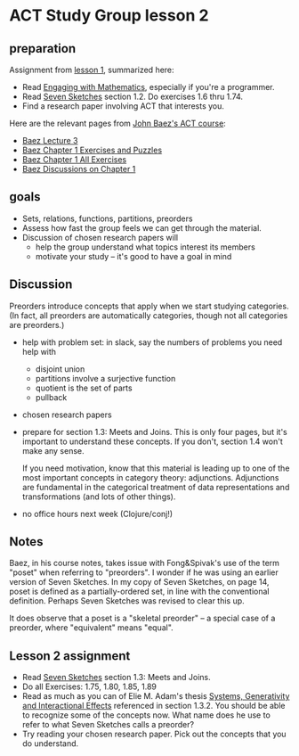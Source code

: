 # ACT Study Group lesson 2

## preparation

Assignment from [lesson 1](lesson-1.md), summarized here:

- Read [Engaging with Mathematics](../../resources/engaging-with-mathematics.md), especially if you're a programmer.
- Read [Seven Sketches](https://arxiv.org/abs/1803.05316%0A) section 1.2. Do exercises 1.6 thru 1.74.
- Find a research paper involving ACT that interests you.

Here are the relevant pages from [John Baez's ACT course](https://www.azimuthproject.org/azimuth/show/Applied+Category+Theory+Course):

- [Baez Lecture 3](https://forum.azimuthproject.org/discussion/1812/lecture-3-chapter-1-posets/p1)
- [Baez Chapter 1 Exercises and Puzzles](https://forum.azimuthproject.org/discussion/2038/exercises-and-puzzles-1-chapter-1)
- [Baez Chapter 1 All Exercises](https://www.azimuthproject.org/azimuth/show/Applied+Category+Theory+-+Chapter+1+-+Exercises)
- [Baez Discussions on Chapter 1](https://forum.azimuthproject.org/discussion/1718/chapter-1/p1)

## goals

- Sets, relations, functions, partitions, preorders
- Assess how fast the group feels we can get through the material.
- Discussion of chosen research papers will
  - help the group understand what topics interest its members
  - motivate your study – it's good to have a goal in mind

## Discussion

Preorders introduce concepts that apply when we start studying categories. (In fact, all preorders are automatically categories, though not all categories are preorders.)

- help with problem set: in slack, say the numbers of problems you need help with

  - disjoint union
  - partitions involve a surjective function
  - quotient is the set of parts
  - pullback

- chosen research papers

- prepare for section 1.3: Meets and Joins. This is only four pages, but it's important to understand these concepts. If you don't, section 1.4 won't make any sense.

  If you need motivation, know that this material is leading up to one of the most important concepts in category theory: adjunctions. Adjunctions are fundamental in the categorical treatment of data representations and transformations (and lots of other things).

- no office hours next week (Clojure/conj!)

## Notes

Baez, in his course notes, takes issue with Fong&Spivak's use of the term "poset" when referring to "preorders". I wonder if he was using an earlier version of Seven Sketches. In my copy of Seven Sketches, on page 14, poset is defined as a partially-ordered set, in line with the conventional definition. Perhaps Seven Sketches was revised to clear this up.

It does observe that a poset is a "skeletal preorder" – a special case of a preorder, where "equivalent" means "equal".

## Lesson 2 assignment

- Read [Seven Sketches](https://arxiv.org/abs/1803.05316%0A) section 1.3: Meets and Joins.
- Do all Exercises: 1.75, 1.80, 1.85, 1.89
- Read as much as you can of Elie M. Adam's thesis [Systems, Generativity and Interactional Effects](https://www.mit.edu/~eadam/eadam_PhDThesis.pdf) referenced in section 1.3.2. You should be able to recognize some of the concepts now. What name does he use to refer to what Seven Sketches calls a preorder?
- Try reading your chosen research paper. Pick out the concepts that you do understand.
